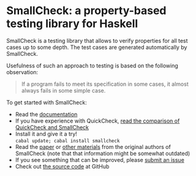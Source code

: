 SmallCheck: a property-based testing library for Haskell
========================================================

SmallCheck is a testing library that allows to verify properties for all test
cases up to some depth. The test cases are generated automatically by
SmallCheck.

Usefulness of such an approach to testing is based on the following observation:

> If a program fails to meet its specification in some cases, it almost always
> fails in some simple case.

To get started with SmallCheck:

* Read the [documentation][haddock]
* If you have experience with QuickCheck, [read the comparison of QuickCheck and SmallCheck][comparison]
* Install it and give it a try!  
  `cabal update; cabal install smallcheck`
* Read the [paper][paper] or [other materials][oldpage] from the original
  authors of SmallCheck (note that that information might be somewhat outdated)
* If you see something that can be improved, please [submit an issue][issues]
* Check out [the source code][github] at GitHub

[haddock]: http://hackage.haskell.org/packages/archive/smallcheck/latest/doc/html/Test-SmallCheck.html
[hackage]: http://hackage.haskell.org/package/smallcheck
[paper]: http://www.cs.york.ac.uk/fp/smallcheck/smallcheck.pdf
[oldpage]: http://www.cs.york.ac.uk/fp/smallcheck/
[comparison]: https://github.com/feuerbach/smallcheck/wiki/Comparison-with-QuickCheck
[github]: https://github.com/feuerbach/smallcheck
[issues]: https://github.com/feuerbach/smallcheck/issues
